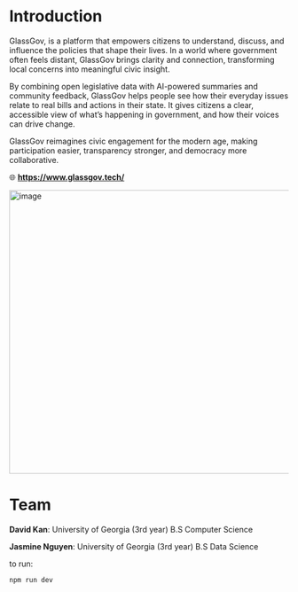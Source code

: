 # Introduction
GlassGov, is a platform that empowers citizens to understand, discuss, and influence the policies that shape their lives. In a world where government often feels distant, GlassGov brings clarity and connection, transforming local concerns into meaningful civic insight.

By combining open legislative data with AI-powered summaries and community feedback, GlassGov helps people see how their everyday issues relate to real bills and actions in their state. It gives citizens a clear, accessible view of what’s happening in government, and how their voices can drive change.

GlassGov reimagines civic engagement for the modern age, making participation easier, transparency stronger, and democracy more collaborative.

🌐 **https://www.glassgov.tech/**

<img width="1050" height="512" alt="image" src="https://github.com/user-attachments/assets/17b6f0f8-1231-4fb0-9c60-7e2c73ad506f" />

# Team

**David Kan**: University of Georgia (3rd year) B.S Computer Science 

**Jasmine Nguyen**: University of Georgia (3rd year) B.S Data Science 

to run: 
```
npm run dev
```
